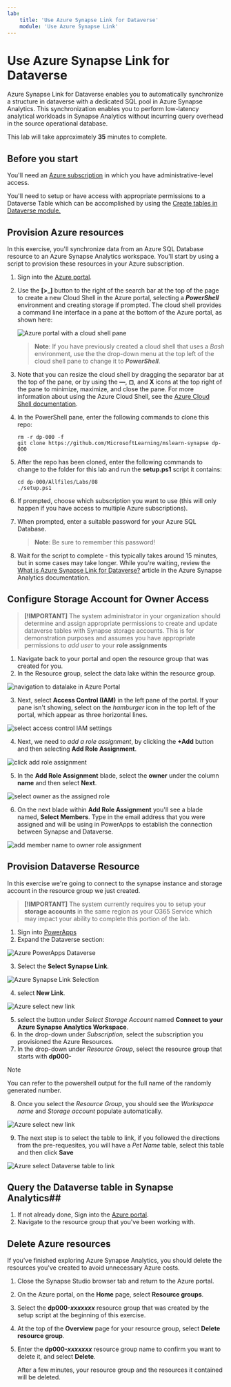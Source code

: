 ```yaml
---
lab:
    title: 'Use Azure Synapse Link for Dataverse'
    module: 'Use Azure Synapse Link'
---
```


# Use Azure Synapse Link for Dataverse

Azure Synapse Link for Dataverse enables you to automatically synchronize a structure in dataverse  with a dedicated SQL pool in Azure Synapse Analytics. This synchronization enables you to perform low-latency analytical workloads in Synapse Analytics without incurring query overhead in the source operational database.

This lab will take approximately **35** minutes to complete.

## Before you start

You'll need an [Azure subscription](https://azure.microsoft.com/free) in which you have administrative-level access.

You'll need to setup or have access with appropriate permissions to a Dataverse Table which can be accomplished by using the [Create tables in Dataverse module.](https://docs.microsoft.com/en-us/learn/modules/get-started-with-powerapps-common-data-service/)

## Provision Azure resources

In this exercise, you'll synchronize data from an Azure SQL Database resource to an Azure Synapse Analytics workspace. You'll start by using a script to provision these resources in your Azure subscription.

1. Sign into the [Azure portal](https://portal.azure.com).
2. Use the **[\>_]** button to the right of the search bar at the top of the page to create a new Cloud Shell in the Azure portal, selecting a ***PowerShell*** environment and creating storage if prompted. The cloud shell provides a command line interface in a pane at the bottom of the Azure portal, as shown here:

    ![Azure portal with a cloud shell pane](./images/cloud-shell.png)

    > **Note**: If you have previously created a cloud shell that uses a *Bash* environment, use the the drop-down menu at the top left of the cloud shell pane to change it to ***PowerShell***.

3. Note that you can resize the cloud shell by dragging the separator bar at the top of the pane, or by using the **&#8212;**, **&#9723;**, and **X** icons at the top right of the pane to minimize, maximize, and close the pane. For more information about using the Azure Cloud Shell, see the [Azure Cloud Shell documentation](https://docs.microsoft.com/azure/cloud-shell/overview).

4. In the PowerShell pane, enter the following commands to clone this repo:

    ```
    rm -r dp-000 -f
    git clone https://github.com/MicrosoftLearning/mslearn-synapse dp-000
    ```

5. After the repo has been cloned, enter the following commands to change to the folder for this lab and run the **setup.ps1** script it contains:

    ```
    cd dp-000/Allfiles/Labs/08
    ./setup.ps1
    ```

6. If prompted, choose which subscription you want to use (this will only happen if you have access to multiple Azure subscriptions).
7. When prompted, enter a suitable password for your Azure SQL Database.

    > **Note**: Be sure to remember this password!

8. Wait for the script to complete - this typically takes around 15 minutes, but in some cases may take longer. While you're waiting, review the [What is Azure Synapse Link for Dataverse?](https://docs.microsoft.com/en-us/power-apps/maker/data-platform/export-to-data-lake) article in the Azure Synapse Analytics documentation.

## Configure Storage Account for Owner Access ##
> **[!IMPORTANT]**
> The system administrator in your organization should determine and assign appropriate permissions to create and update dataverse tables with Synapse storage accounts. This is for demonstration purposes and assumes you have appropriate permissions to *add user* to your **role assignments**

1. Navigate back to your portal and open the resource group that was created for you.
2. In the Resource group, select the data lake within the resource group.

![navigation to datalake in Azure Portal](./images/set-datalake-security-iam.png)

3. Next, select **Access Control (IAM)** in the left pane of the portal. If your pane isn't showing, select on the *hamburger* icon in the top left of the portal, which appear as three horizontal lines.

![select access control IAM settings](.images/../images/select-access-control.png)

4. Next, we need to *add a role assignment*, by clicking the **+Add** button and then selecting **Add Role Assignment**.

![click add role assignment](./images/add-role-assignment.png)

5. In the **Add Role Assignment** blade, select the **owner** under the column **name** and then select **Next**.

![select owner as the assigned role](./images/select-owner-click-next.png)

6. On the next blade within **Add Role Assignment** you'll see a blade named, **Select Members**. Type in the email address that you were assigned and will be using in PowerApps to establish the connection between Synapse and Dataverse.

![add member name to owner role assignment](./images/assign-permissions.png)

## Provision Dataverse Resource

In this exercise we're going to connect to the synapse instance and storage account in the resource group we just created. 
> **[!IMPORTANT]**
> The system currently requires you to setup your **storage accounts** in the same region as your O365 Service which may impact your ability to complete  this portion of the lab.

1. Sign into [PowerApps](https://make.preview.powerapps.com/)
2. Expand the Dataverse section:

![Azure PowerApps Dataverse](./images/open-dataverse.png)

3. Select the **Select Synapse Link**.

![Azure Synapse Link Selection](./images/select-synapse-link.png)

4. select **New Link**.

![Azure select new link](./images/select-new-link.png)

5. select the button under *Select Storage Account* named **Connect to your Azure Synapse Analytics Workspace**.
6. In the drop-down under *Subscription*, select the subscription you provisioned the Azure Resources.
7. In the drop-down under *Resource Group*, select the resource group that starts with **dp000-** 
   
> [!NOTE]
> You can refer to the powershell output for the full name of the randomly generated number.

8. Once you select the *Resource Group*, you should see the *Workspace name* and *Storage account* populate automatically.
   
![Azure select new link](./images/connect-to-azure-synapse-analytics-workspace.png)

9. The next step is to select the table to link, if you followed the directions from the pre-requesites, you will have a *Pet Name* table, select this table and then click **Save**

![Azure select Dataverse table to link](./images/select-table-to-link.png)
## Query the Dataverse table in Synapse Analytics##

1. If not already done, Sign into the [Azure portal](https://portal.azure.com).
2. Navigate to the resource group that you've been working with.
   

## Delete Azure resources ##

If you've finished exploring Azure Synapse Analytics, you should delete the resources you've created to avoid unnecessary Azure costs.

1. Close the Synapse Studio browser tab and return to the Azure portal.
2. On the Azure portal, on the **Home** page, select **Resource groups**.
3. Select the **dp000-*xxxxxxx*** resource group that was created by the setup script at the beginning of this exercise.
4. At the top of the **Overview** page for your resource group, select **Delete resource group**.
5. Enter the **dp000-*xxxxxxx*** resource group name to confirm you want to delete it, and select **Delete**.

    After a few minutes, your resource group and the resources it contained will be deleted.

